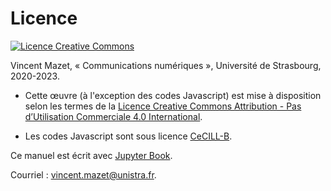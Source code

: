 # Licence

<a rel="license" href="http://creativecommons.org/licenses/by-nc/4.0/"><img alt="Licence Creative Commons" style="border-width:0" src="https://i.creativecommons.org/l/by-nc/4.0/88x31.png" /></a>

<span xmlns:cc="http://creativecommons.org/ns#" property="cc:attributionName">Vincent Mazet</span>,
« <span xmlns:dct="http://purl.org/dc/terms/" property="dct:title">Communications numériques</span> »,
Université de Strasbourg, 2020-2023.

* </a>Cette œuvre (à l'exception des codes Javascript) est mise à disposition selon les termes de la <a rel="license" href="http://creativecommons.org/licenses/by-nc/4.0/">Licence Creative Commons Attribution - Pas d’Utilisation Commerciale 4.0 International</a>.

* Les codes Javascript sont sous licence <a href="https://cecill.info/licences/Licence_CeCILL-B_V1-fr.html">CeCILL-B</a>.

Ce manuel est écrit avec <a href="https://jupyterbook.org">Jupyter Book</a>.

Courriel : <a href="mailto:vincent.mazet@unistra.fr">vincent.mazet@unistra.fr</a>.